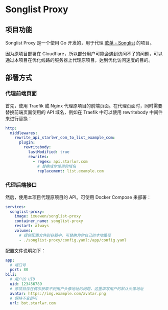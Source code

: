 # Songlist Proxy

## 项目功能

Songlist Proxy 是一个使用 Go 开发的，用于代理 [歌单 - Songlist](https://bot.starlwr.com/songlist/edit) 的项目。

因为原项目部署在 Cloudflare，所以部分用户可能会遇到访问不了的问题，可以通过本项目在优化线路的服务器上代理原项目，达到优化访问速度的目的。

## 部署方式

### 代理前端页面

首先，使用 Traefik 或 Nginx 代理原项目的前端页面。在代理页面时，同时需要替换前端页面使用的 API 域名，例如在 Traefik 中可以使用 rewritebody 中间件来进行替换：

```yaml
http:
  middlewares:
    rewrite_api_starlwr_com_to_list_example_com:
      plugin:
        rewritebody:
          lastModified: true
          rewrites:
            - regex: api.starlwr.com
              # 替换成你使用的域名
              replacement: list.example.com
```

### 代理后端接口

然后，使用本项目代理原项目的 API。可使用 Docker Compose 来部署：

```yaml
services:
  songlist-proxy:
    image: ixuewen/songlist-proxy
    container_name: songlist-proxy
    restart: always
    volumes:
      # 提供配置文件到容器中，可替换为你自己的本地路径
      - ./songlist-proxy/config.yaml:/app/config.yaml
```

配置文件说明如下：

```yaml
app:
  # 端口号
  port: 80
bili:
  # 用户的 UID
  uid: 123456789
  # 原项目存在偶尔获取不到用户头像地址的问题，这里填写用户的默认头像地址
  avatar: https://img.example.com/avatar.png
  # 保持不变即可
  url: bot.starlwr.com
```
